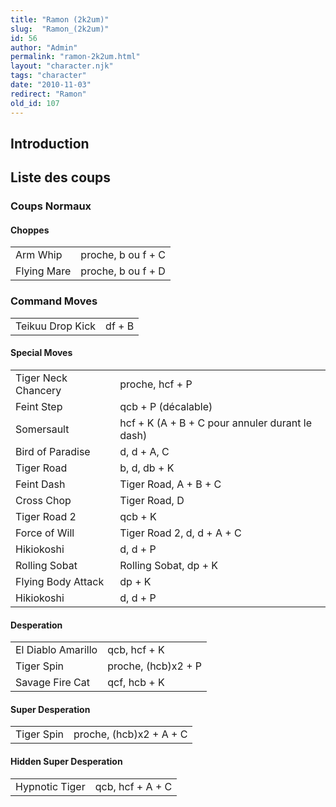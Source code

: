 ```yaml
---
title: "Ramon (2k2um)"
slug:  "Ramon_(2k2um)"
id: 56
author: "Admin"
permalink: "ramon-2k2um.html"
layout: "character.njk"
tags: "character"
date: "2010-11-03"
redirect: "Ramon"
old_id: 107
---
```


## Introduction

## Liste des coups

### Coups Normaux

#### Choppes

|             |                    |
|-------------|--------------------|
| Arm Whip    | proche, b ou f + C |
| Flying Mare | proche, b ou f + D |

### Command Moves

|                  |        |
|------------------|--------|
| Teikuu Drop Kick | df + B |

#### Special Moves

|                     |                                                 |
|---------------------|-------------------------------------------------|
| Tiger Neck Chancery | proche, hcf + P                                 |
| Feint Step          | qcb + P (décalable)                             |
| Somersault          | hcf + K (A + B + C pour annuler durant le dash) |
| Bird of Paradise    | d, d + A, C                                     |
| Tiger Road          | b, d, db + K                                    |
| Feint Dash          | Tiger Road, A + B + C                           |
| Cross Chop          | Tiger Road, D                                   |
| Tiger Road 2        | qcb + K                                         |
| Force of Will       | Tiger Road 2, d, d + A + C                      |
| Hikiokoshi          | d, d + P                                        |
| Rolling Sobat       | Rolling Sobat, dp + K                           |
| Flying Body Attack  | dp + K                                          |
| Hikiokoshi          | d, d + P                                        |

#### Desperation

|                    |                     |
|--------------------|---------------------|
| El Diablo Amarillo | qcb, hcf + K        |
| Tiger Spin         | proche, (hcb)x2 + P |
| Savage Fire Cat    | qcf, hcb + K        |

#### Super Desperation

|            |                         |
|------------|-------------------------|
| Tiger Spin | proche, (hcb)x2 + A + C |

#### Hidden Super Desperation

|                |                  |
|----------------|------------------|
| Hypnotic Tiger | qcb, hcf + A + C |
